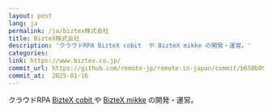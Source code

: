 ```yaml
---
layout: post
lang: ja
permalink: /ja/biztex株式会社
title: BizteX株式会社
description: 'クラウドRPA BizteX cobit  や BizteX mikke の開発・運営。'
categories: 
link: https://www.biztex.co.jp/
commit_url: https://github.com/remote-jp/remote-in-japan/commit/b650b0994970e1784f9df7f676d17574b0470674
commit_at:  2025-01-16
---
```


<p>クラウドRPA <a href="https://service.biztex.co.jp/">BizteX cobit </a> や <a href="https://service.biztex.co.jp/mikke/">BizteX mikke</a> の開発・運営。</p>
